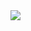 <div>
   <img src="https://capsule-render.vercel.app/api?type=wave&color=auto&height=300&section=header&text=React%20Image 
 Upload&fontSize=90"  />
</div>
